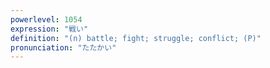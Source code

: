 ```yaml
---
powerlevel: 1054
expression: "戦い"
definition: "(n) battle; fight; struggle; conflict; (P)"
pronunciation: "たたかい"
---
```

